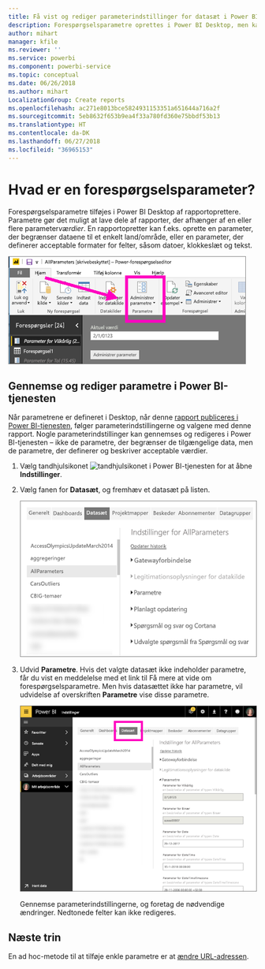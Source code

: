 ```yaml
---
title: Få vist og rediger parameterindstillinger for datasæt i Power BI-tjenesten
description: Forespørgselsparametre oprettes i Power BI Desktop, men kan gennemses og opdateres i Power BI-tjenesten
author: mihart
manager: kfile
ms.reviewer: ''
ms.service: powerbi
ms.component: powerbi-service
ms.topic: conceptual
ms.date: 06/26/2018
ms.author: mihart
LocalizationGroup: Create reports
ms.openlocfilehash: ac271e8013bce5824931153351a651644a716a2f
ms.sourcegitcommit: 5eb8632f653b9ea4f33a780fd360e75bbdf53b13
ms.translationtype: HT
ms.contentlocale: da-DK
ms.lasthandoff: 06/27/2018
ms.locfileid: "36965153"
---
```

# <a name="what-is-a-query-parameter"></a>Hvad er en forespørgselsparameter?
Forespørgselsparametre tilføjes i Power BI Desktop af rapportoprettere. Parametre gør det muligt at lave dele af rapporter, der afhænger af en eller flere parameter*værdier*. En rapportopretter kan f.eks. oprette en parameter, der begrænser dataene til et enkelt land/område, eller en parameter, der definerer acceptable formater for felter, såsom datoer, klokkeslæt og tekst.

![Fanen Hjem, der viser indstillingen Administrer parametre i Desktop](media/service-parameters/power-bi-manage-parameters.png)


## <a name="review-and-edit-parameters-in-power-bi-service"></a>Gennemse og rediger parametre i Power BI-tjenesten

Når parametrene er defineret i Desktop, når denne [rapport publiceres i Power BI-tjenesten](desktop-upload-desktop-files.md), følger parameterindstillingerne og valgene med denne rapport. Nogle parameterindstillinger kan gennemses og redigeres i Power BI-tjenesten – ikke de parametre, der begrænser de tilgængelige data, men de parametre, der definerer og beskriver acceptable værdier.

1. Vælg tandhjulsikonet ![tandhjulsikonet](media/service-parameters/power-bi-cog.png) i Power BI-tjenesten for at åbne **Indstillinger**.

2. Vælg fanen for **Datasæt**, og fremhæv et datasæt på listen. 
    
    ![Vinduet Indstillinger med fanen Datasæt valgt](media/service-parameters/power-bi-select-dataset2.png)

3. Udvid **Parametre**.  Hvis det valgte datasæt ikke indeholder parametre, får du vist en meddelelse med et link til Få mere at vide om forespørgselsparametre. Men hvis datasættet ikke har parametre, vil udvidelse af overskriften **Parametre** vise disse parametre. 

    ![Vinduet Indstillinger med udvidede Parametre](media/service-parameters/power-bi-settings.png)

    Gennemse parameterindstillingerne, og foretag de nødvendige ændringer. Nedtonede felter kan ikke redigeres. 


## <a name="next-steps"></a>Næste trin
En ad hoc-metode til at tilføje enkle parametre er at [ændre URL-adressen](service-url-filters.md).